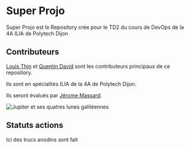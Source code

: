# Super Projo

Super Projo est le Repository crée pour le TD2 du cours de DevOps de la 4A ILIA de Polytech Dijon

## Contributeurs

[Louis Thin](https://github.com/louist1425) et [Quentin David](https://github.com/QDAVVV) sont les contributeurs principaux de ce repository.

Ils sont en spécialités ILIA de la 4A de Polytech Dijon.

Ils seront évalués par [Jérome Massard](https://github.com/JeromeMSD).

![Jupiter et ses quatres lunes galiléennes](https://science.nasa.gov/wp-content/uploads/2023/09/Galilean_Moons-800.jpg?w=1536&format=webp)

## Statuts actions

Ici des trucs anodins sont fait